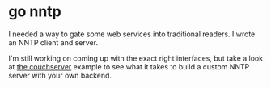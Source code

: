 # go nntp

I needed a way to gate some web services into traditional readers.  I
wrote an NNTP client and server.

I'm still working on coming up with the exact right interfaces, but
take a look at [the couchserver][couchserver] example to see what it
takes to build a custom NNTP server with your own backend.

[couchserver]: server/couchserver/couchserver.go
